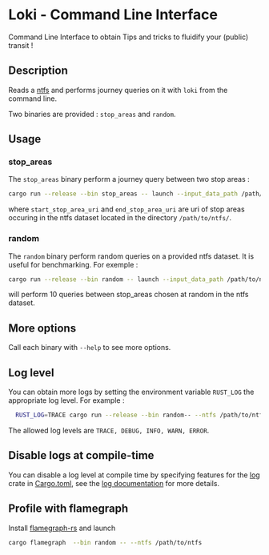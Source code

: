# Loki - Command Line Interface

Command Line Interface to obtain Tips and tricks to fluidify your (public) transit !

## Description

Reads a [ntfs][1] and performs journey queries on it with `loki` from the command line.

Two binaries are provided : `stop_areas` and `random`.

## Usage 

### stop_areas
The `stop_areas` binary perform a journey query between two stop areas :

```bash
cargo run --release --bin stop_areas -- launch --input_data_path /path/to/ntfs  --input_data_type ntfs --start start_stop_area_uri --end end_stop_area_uri
```

where `start_stop_area_uri` and `end_stop_area_uri` are uri of stop areas occuring in the ntfs dataset located in the directory `/path/to/ntfs/`.


### random 
The `random` binary perform random queries on a provided ntfs dataset. 
It is useful for benchmarking.
For exemple :

```bash
cargo run --release --bin random -- launch --input_data_path /path/to/ntfs  --input_data_type ntfs
```

will perform 10 queries between stop_areas chosen at random in the ntfs dataset.

## More options 

Call each binary with  `--help` to see more options.

## Log level
You can obtain more logs by setting the environment variable `RUST_LOG` the appropriate log level.
For example :

```bash
  RUST_LOG=TRACE cargo run --release --bin random-- --ntfs /path/to/ntfs 
```

The allowed log levels are `TRACE, DEBUG, INFO, WARN, ERROR`.

## Disable logs at compile-time
You can disable a log level at compile time by specifying features for the [log][2] crate in [Cargo.toml][3], see the [log documentation][4] for more details.

## Profile with flamegraph
Install [flamegraph-rs][5] and launch 
```bash
cargo flamegraph  --bin random -- --ntfs /path/to/ntfs 
```

[1]: https://github.com/CanalTP/ntfs-specification
[2]: https://crates.io/crates/log
[3]: ./Cargo.toml
[4]: https://docs.rs/log/0.4.11/log/#compile-time-filters
[5]: https://github.com/flamegraph-rs/flamegraph